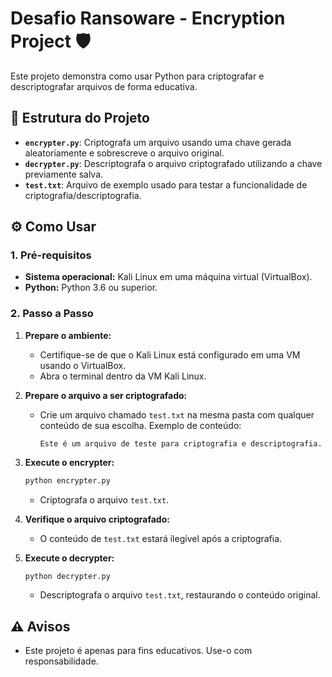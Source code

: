 # Desafio Ransoware - Encryption Project 🛡️

Este projeto demonstra como usar Python para criptografar e descriptografar arquivos de forma educativa.

## 📁 Estrutura do Projeto
- **`encrypter.py`**: Criptografa um arquivo usando uma chave gerada aleatoriamente e sobrescreve o arquivo original.
- **`decrypter.py`**: Descriptografa o arquivo criptografado utilizando a chave previamente salva.
- **`test.txt`**: Arquivo de exemplo usado para testar a funcionalidade de criptografia/descriptografia.

## ⚙️ Como Usar

### 1. Pré-requisitos
- **Sistema operacional:** Kali Linux em uma máquina virtual (VirtualBox).
- **Python:** Python 3.6 ou superior.

### 2. Passo a Passo

1. **Prepare o ambiente:**
   - Certifique-se de que o Kali Linux está configurado em uma VM usando o VirtualBox.
   - Abra o terminal dentro da VM Kali Linux.

2. **Prepare o arquivo a ser criptografado:**
   - Crie um arquivo chamado `test.txt` na mesma pasta com qualquer conteúdo de sua escolha.
     Exemplo de conteúdo:
     ```
     Este é um arquivo de teste para criptografia e descriptografia.
     ```

3. **Execute o encrypter:**
   ```bash
   python encrypter.py
   ```
   - Criptografa o arquivo `test.txt`.

4. **Verifique o arquivo criptografado:**
   - O conteúdo de `test.txt` estará ilegível após a criptografia.

5. **Execute o decrypter:**
   ```bash
   python decrypter.py
   ```
   - Descriptografa o arquivo `test.txt`, restaurando o conteúdo original.

## ⚠️ Avisos
- Este projeto é apenas para fins educativos. Use-o com responsabilidade.
